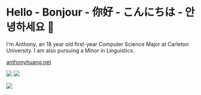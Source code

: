 # Hello - Bonjour - 你好 - こんにちは - 안녕하세요 👋

I'm Anthony, an 18 year old first-year Computer Science Major at Carleton University. I am also pursuing a Minor in Linguistics.

[anthonyhuang.net](https://anthonyhuang.net)

<img src="https://skillicons.dev/icons?i=html,css,scss,js,ts,py,cloudflare,vscode,obsidian"/>
<img src="https://skillicons.dev/icons?i=apple,linux,ubuntu,bash,discord,discordjs,latex,pr,ps"/>

![](https://komarev.com/ghpvc/?username=anthonyhuang07&color=ff7700&style=for-the-badge)
